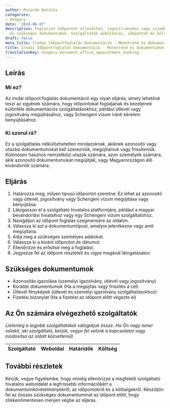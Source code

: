 ```yaml
---
author: Ricardo Batista
categories:
- Hungary
date: '2024-06-07'
description: Foglaljon időpontot útlevélhez, jogosítványhoz vagy vízumhoz. Lépések
  és szükséges dokumentumok. Szolgáltatók weboldalai, időpontok és költségek.
draft: false
meta_title: Irodai Időpontfoglalás Dokumentáció - Menetrend és Dokumentumok
title: Irodai Időpontfoglalás Dokumentáció - Menetrend és Dokumentumok
translationKey: hungary-document_office_appointment_booking
---
```



## Leírás
### Mi ez?
Az irodai időpont foglalás dokumentáció egy olyan eljárás, amely lehetővé teszi az egyének számára, hogy időpontokat foglaljanak és kezeljenek különféle dokumentációs szolgáltatásokhoz, például útlevél vagy jogosítvány megújításához, vagy Schengeni vízum iránti kérelem benyújtásához.

### Ki szorul rá?
Ez a szolgáltatás nélkülözhetetlen mindazoknak, akiknek azonosító vagy utazási dokumentumokat kell szerezniük, megújítaniuk vagy frissíteniük. Különösen hasznos nemzetközi utazók számára, azon személyek számára, akik azonosító dokumentumukat megújítják, vagy Magyarországon élő kivándorlók számára.

## Eljárás
1. Határozza meg, milyen típusú időpontot szeretne: Ez lehet az azonosító vagy útlevél, jogosítvány vagy Schengeni vízum megújítása vagy benyújtása.
2. Látogasson el a szolgáltató hivatalos platformjára, például a magyar bevándorlási hivatalhoz vagy egy Schengeni vízum szolgáltatóhoz.
3. Navigáljon az időpont foglalás szegmensére az oldalon.
4. Válassza ki azt a dokumentumtípust, amelyre jelentkezne vagy amit megújítana.
5. Adja meg a szükséges személyes adatokat.
6. Válassza ki a kívánt időpontot és dátumot.
7. Ellenőrizze és erősítse meg a foglalást.
8. Jegyezze fel az időpont részleteit és vigye magával látogatásakor.

## Szükséges dokumentumok
- Azonosítás igazolása (személyi igazolvány, útlevél vagy jogosítvány)
- Korábbi dokumentumok (Ha a megújítás vagy frissítés a cél)
- Útlevél fényképek (útlevél és személyi igazolvány szolgáltatásokhoz)
- Fizetési bizonylat (Ha a fizetést az időpont előtt végezte el)

## Az Ön számára elvégezhető szolgáltatók
_(Jelenleg a legjobb szolgáltatókat válogatjuk össze. Ha Ön vagy ismer valakit, aki szolgáltató, kérjük, vegye fel velünk a kapcsolatot vagy módosítsa az oldalt közvetlenül)_

| Szolgáltató     |     Weboldal    |     Határidők    |       Költség     |
| --------------- | --------------- |  :-------------: | :-------------: |

## További részletek
Kérjük, vegye figyelembe, hogy mindig ellenőrizze a megfelelő szolgáltató hivatalos weboldalát a legfrissebb információkért a dokumentumkövetelményekről, az időpontokról és a költségekről. Készüljön fel az összes szükséges dokumentummal az időpont előtt, hogy zökkenőmentesen menjen végbe az eljárás.